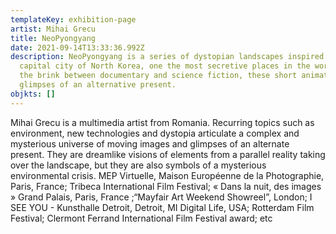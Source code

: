 ```yaml
---
templateKey: exhibition-page
artist: Mihai Grecu
title: NeoPyongyang
date: 2021-09-14T13:33:36.992Z
description: NeoPyongyang is a series of dystopian landscapes inspired by the
  capital city of North Korea, one the most secretive places in the world. On
  the brink between documentary and science fiction, these short animations are
  glimpses of an alternative present.
objkts: []
---
```

Mihai Grecu is a multimedia artist from Romania. Recurring topics such as environment, new technologies and dystopia articulate a complex and mysterious universe of moving images and glimpses of an alternate present. They are dreamlike visions of elements from a parallel reality taking over the landscape, but they are also symbols of a mysterious environmental crisis. MEP Virtuelle, Maison Européenne de la Photographie, Paris, France; Tribeca International Film Festival; « Dans la nuit, des images » Grand Palais, Paris, France ;“Mayfair Art Weekend Showreel”, London; I SEE YOU - Kunsthalle Detroit, Detroit, MI Digital Life, USA; Rotterdam Film Festival; Clermont Ferrand International Film Festival award; etc